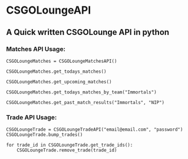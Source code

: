 # CSGOLoungeAPI

## A Quick written CSGOLounge API in python

### Matches API Usage:
```
CSGOLoungeMatches = CSGOLoungeMatchesAPI()

CSGOLoungeMatches.get_todays_matches()

CSGOLoungeMatches.get_upcoming_matches()

CSGOLoungeMatches.get_todays_matches_by_team("Immortals")

CSGOLoungeMatches.get_past_match_results("Immortals", "NIP")
```

### Trade API Usage:
```
CSGOLoungeTrade = CSGOLoungeTradeAPI("email@email.com", "password")
CSGOLoungeTrade.bump_trades()

for trade_id in CSGOLoungeTrade.get_trade_ids():
    CSGOLoungeTrade.remove_trade(trade_id)

```
